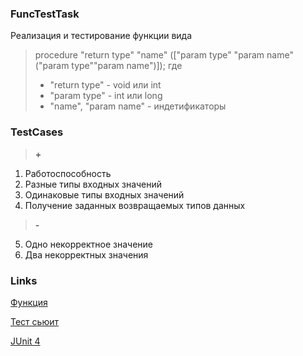 ### FuncTestTask

Реализация и тестирование функции вида
>procedure "return type" "name" (["param type" "param name"("param type""param name")]); где
>* "return type" - void или int
>* "param type" - int или long
>* "name", "param name" - индетификаторы

### TestCases
> **+**
1. Работоспособность 
2. Разные типы входных значений 
3. Одинаковые типы входных значений 
4. Получение заданных возвращаемых типов данных
> **-**
5. Одно некорректное значение
6. Два некорректных значения


### Links
[Функция](https://github.com/sadnovember2/FuncTestTask/blob/master/src/main/java/Function.java)

[Тест сьюит](https://github.com/sadnovember2/FuncTestTask/blob/master/src/test/java/TestUnit.java)

[JUnit 4](https://mvnrepository.com/artifact/junit/junit/4.12)

